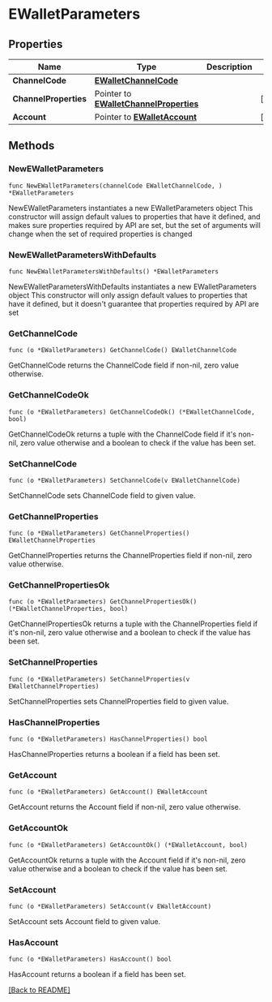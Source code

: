 # EWalletParameters

## Properties

Name | Type | Description | Notes
------------ | ------------- | ------------- | -------------
**ChannelCode** | [**EWalletChannelCode**](EWalletChannelCode.md) |  | 
**ChannelProperties** | Pointer to [**EWalletChannelProperties**](EWalletChannelProperties.md) |  | [optional] 
**Account** | Pointer to [**EWalletAccount**](EWalletAccount.md) |  | [optional] 

## Methods

### NewEWalletParameters

`func NewEWalletParameters(channelCode EWalletChannelCode, ) *EWalletParameters`

NewEWalletParameters instantiates a new EWalletParameters object
This constructor will assign default values to properties that have it defined,
and makes sure properties required by API are set, but the set of arguments
will change when the set of required properties is changed

### NewEWalletParametersWithDefaults

`func NewEWalletParametersWithDefaults() *EWalletParameters`

NewEWalletParametersWithDefaults instantiates a new EWalletParameters object
This constructor will only assign default values to properties that have it defined,
but it doesn't guarantee that properties required by API are set

### GetChannelCode

`func (o *EWalletParameters) GetChannelCode() EWalletChannelCode`

GetChannelCode returns the ChannelCode field if non-nil, zero value otherwise.

### GetChannelCodeOk

`func (o *EWalletParameters) GetChannelCodeOk() (*EWalletChannelCode, bool)`

GetChannelCodeOk returns a tuple with the ChannelCode field if it's non-nil, zero value otherwise
and a boolean to check if the value has been set.

### SetChannelCode

`func (o *EWalletParameters) SetChannelCode(v EWalletChannelCode)`

SetChannelCode sets ChannelCode field to given value.


### GetChannelProperties

`func (o *EWalletParameters) GetChannelProperties() EWalletChannelProperties`

GetChannelProperties returns the ChannelProperties field if non-nil, zero value otherwise.

### GetChannelPropertiesOk

`func (o *EWalletParameters) GetChannelPropertiesOk() (*EWalletChannelProperties, bool)`

GetChannelPropertiesOk returns a tuple with the ChannelProperties field if it's non-nil, zero value otherwise
and a boolean to check if the value has been set.

### SetChannelProperties

`func (o *EWalletParameters) SetChannelProperties(v EWalletChannelProperties)`

SetChannelProperties sets ChannelProperties field to given value.

### HasChannelProperties

`func (o *EWalletParameters) HasChannelProperties() bool`

HasChannelProperties returns a boolean if a field has been set.

### GetAccount

`func (o *EWalletParameters) GetAccount() EWalletAccount`

GetAccount returns the Account field if non-nil, zero value otherwise.

### GetAccountOk

`func (o *EWalletParameters) GetAccountOk() (*EWalletAccount, bool)`

GetAccountOk returns a tuple with the Account field if it's non-nil, zero value otherwise
and a boolean to check if the value has been set.

### SetAccount

`func (o *EWalletParameters) SetAccount(v EWalletAccount)`

SetAccount sets Account field to given value.

### HasAccount

`func (o *EWalletParameters) HasAccount() bool`

HasAccount returns a boolean if a field has been set.


[[Back to README]](../../README.md)


